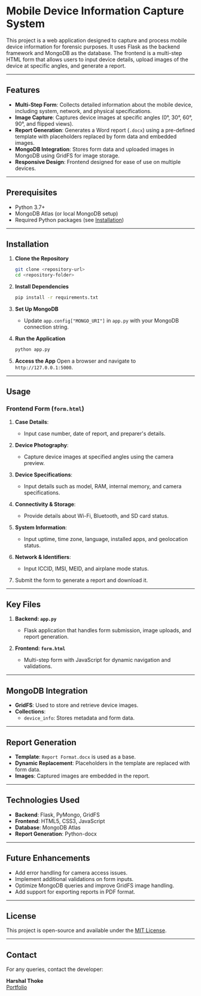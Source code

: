 
# Mobile Device Information Capture System

This project is a web application designed to capture and process mobile device information for forensic purposes. It uses Flask as the backend framework and MongoDB as the database. The frontend is a multi-step HTML form that allows users to input device details, upload images of the device at specific angles, and generate a report.

---

## Features

- **Multi-Step Form**: Collects detailed information about the mobile device, including system, network, and physical specifications.
- **Image Capture**: Captures device images at specific angles (0°, 30°, 60°, 90°, and flipped views).
- **Report Generation**: Generates a Word report (`.docx`) using a pre-defined template with placeholders replaced by form data and embedded images.
- **MongoDB Integration**: Stores form data and uploaded images in MongoDB using GridFS for image storage.
- **Responsive Design**: Frontend designed for ease of use on multiple devices.

---

## Prerequisites

- Python 3.7+
- MongoDB Atlas (or local MongoDB setup)
- Required Python packages (see [Installation](#installation))

---

## Installation

1. **Clone the Repository**
   ```bash
   git clone <repository-url>
   cd <repository-folder>
   ```

2. **Install Dependencies**
   ```bash
   pip install -r requirements.txt
   ```

3. **Set Up MongoDB**
   - Update `app.config["MONGO_URI"]` in `app.py` with your MongoDB connection string.

4. **Run the Application**
   ```bash
   python app.py
   ```

5. **Access the App**
   Open a browser and navigate to `http://127.0.0.1:5000`.

---

## Usage

### Frontend Form (`form.html`)

1. **Case Details**:
   - Input case number, date of report, and preparer's details.

2. **Device Photography**:
   - Capture device images at specified angles using the camera preview.

3. **Device Specifications**:
   - Input details such as model, RAM, internal memory, and camera specifications.

4. **Connectivity & Storage**:
   - Provide details about Wi-Fi, Bluetooth, and SD card status.

5. **System Information**:
   - Input uptime, time zone, language, installed apps, and geolocation status.

6. **Network & Identifiers**:
   - Input ICCID, IMSI, MEID, and airplane mode status.

7. Submit the form to generate a report and download it.

---

## Key Files

1. **Backend: `app.py`**
   - Flask application that handles form submission, image uploads, and report generation.

2. **Frontend: `form.html`**
   - Multi-step form with JavaScript for dynamic navigation and validations.

---

## MongoDB Integration

- **GridFS**: Used to store and retrieve device images.
- **Collections**:
  - `device_info`: Stores metadata and form data.

---

## Report Generation

- **Template**: `Report Format.docx` is used as a base.
- **Dynamic Replacement**: Placeholders in the template are replaced with form data.
- **Images**: Captured images are embedded in the report.

---

## Technologies Used

- **Backend**: Flask, PyMongo, GridFS
- **Frontend**: HTML5, CSS3, JavaScript
- **Database**: MongoDB Atlas
- **Report Generation**: Python-docx

---

## Future Enhancements

- Add error handling for camera access issues.
- Implement additional validations on form inputs.
- Optimize MongoDB queries and improve GridFS image handling.
- Add support for exporting reports in PDF format.

---

## License

This project is open-source and available under the [MIT License](LICENSE).

---

## Contact

For any queries, contact the developer:

**Harshal Thoke**  
[Portfolio](https://harshuthoke.github.io/Harshal_Portfolio/7)
